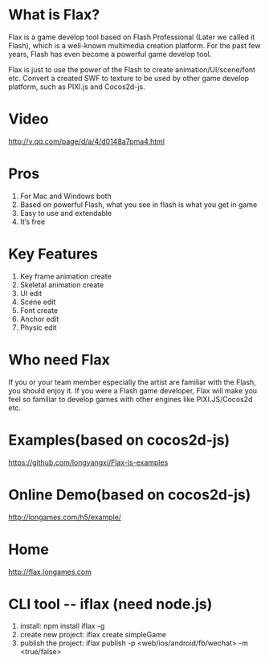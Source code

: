 What is Flax?
============
Flax is a game develop tool based on Flash Professional (Later we called it Flash), which is a well-known multimedia creation platform. For the past few years, Flash has even become a powerful game develop tool.

Flax is just to use the power of the Flash to create animation/UI/scene/font etc.  Convert  a created SWF to texture to be used by other game develop platform, such as PIXI.js and Cocos2d-js.

Video
========
http://v.qq.com/page/d/a/4/d0148a7pma4.html

Pros
====
1. For Mac and Windows both
2. Based on powerful Flash, what you see in flash is what you get in game
3. Easy to use and extendable
4. It’s free

Key Features
============
1. Key frame animation create
2. Skeletal animation create
3. UI edit
4. Scene edit
5. Font create
6. Anchor edit
7. Physic edit

Who need Flax
=============
If you or your team member especially the artist are familiar with the Flash, you should enjoy it. If you were a Flash game developer, Flax will make you feel so familiar to develop games with other engines like PIXI.JS/Cocos2d etc.

Examples(based on cocos2d-js)
========
https://github.com/longyangxi/Flax-js-examples

Online Demo(based on cocos2d-js)
===========
http://longames.com/h5/example/

Home
====
http://flax.longames.com

CLI tool -- iflax (need node.js)
===
1. install: npm install iflax -g
2. create new project: iflax create simpleGame
3. publish the project: iflax publish -p <web/ios/android/fb/wechat> -m <true/false>
